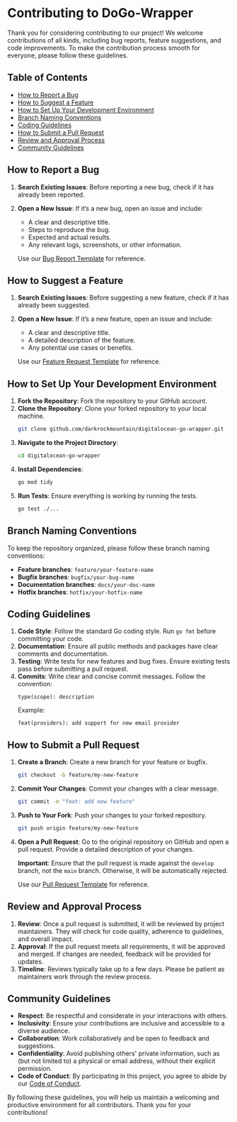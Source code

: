 # Contributing to DoGo-Wrapper

Thank you for considering contributing to our project! We welcome contributions of all kinds, including bug reports, feature suggestions, and code improvements. To make the contribution process smooth for everyone, please follow these guidelines.

## Table of Contents

- [How to Report a Bug](#how-to-report-a-bug)
- [How to Suggest a Feature](#how-to-suggest-a-feature)
- [How to Set Up Your Development Environment](#how-to-set-up-your-development-environment)
- [Branch Naming Conventions](#branch-naming-conventions)
- [Coding Guidelines](#coding-guidelines)
- [How to Submit a Pull Request](#how-to-submit-a-pull-request)
- [Review and Approval Process](#review-and-approval-process)
- [Community Guidelines](#community-guidelines)

## How to Report a Bug

1. **Search Existing Issues**: Before reporting a new bug, check if it has already been reported.
2. **Open a New Issue**: If it’s a new bug, open an issue and include:
   - A clear and descriptive title.
   - Steps to reproduce the bug.
   - Expected and actual results.
   - Any relevant logs, screenshots, or other information.
   
   Use our [Bug Report Template](./.github/ISSUE_TEMPLATE/bug_report.md) for reference.

## How to Suggest a Feature

1. **Search Existing Issues**: Before suggesting a new feature, check if it has already been suggested.
2. **Open a New Issue**: If it’s a new feature, open an issue and include:
   - A clear and descriptive title.
   - A detailed description of the feature.
   - Any potential use cases or benefits.

   Use our [Feature Request Template](./.github/ISSUE_TEMPLATE/feature_request.md) for reference.

## How to Set Up Your Development Environment

1. **Fork the Repository**: Fork the repository to your GitHub account.
2. **Clone the Repository**: Clone your forked repository to your local machine.
    ```bash
    git clone github.com/darkrockmountain/digitalocean-go-wrapper.git
    ```
3. **Navigate to the Project Directory**:
    ```bash
    cd digitalocean-go-wrapper
    ```
4. **Install Dependencies**:
    ```bash
    go mod tidy
    ```
5. **Run Tests**: Ensure everything is working by running the tests.
    ```bash
    go test ./...
    ```

## Branch Naming Conventions

To keep the repository organized, please follow these branch naming conventions:
- **Feature branches**: `feature/your-feature-name`
- **Bugfix branches**: `bugfix/your-bug-name`
- **Documentation branches**: `docs/your-doc-name`
- **Hotfix branches**: `hotfix/your-hotfix-name`

## Coding Guidelines

1. **Code Style**: Follow the standard Go coding style. Run `go fmt` before committing your code.
2. **Documentation**: Ensure all public methods and packages have clear comments and documentation.
3. **Testing**: Write tests for new features and bug fixes. Ensure existing tests pass before submitting a pull request.
4. **Commits**: Write clear and concise commit messages. Follow the convention:
    ```
    type(scope): description
    ```
    Example:
    ```
    feat(providers): add support for new email provider
    ```

## How to Submit a Pull Request

1. **Create a Branch**: Create a new branch for your feature or bugfix.
    ```bash
    git checkout -b feature/my-new-feature
    ```
2. **Commit Your Changes**: Commit your changes with a clear message.
    ```bash
    git commit -m "feat: add new feature"
    ```
3. **Push to Your Fork**: Push your changes to your forked repository.
    ```bash
    git push origin feature/my-new-feature
    ```
4. **Open a Pull Request**: Go to the original repository on GitHub and open a pull request. Provide a detailed description of your changes.

   **Important**: Ensure that the pull request is made against the `develop` branch, not the `main` branch. Otherwise, it will be automatically rejected.
   
   Use our [Pull Request Template](./.github/PULL_REQUEST_TEMPLATE.md) for reference.

## Review and Approval Process

1. **Review**: Once a pull request is submitted, it will be reviewed by project maintainers. They will check for code quality, adherence to guidelines, and overall impact.
2. **Approval**: If the pull request meets all requirements, it will be approved and merged. If changes are needed, feedback will be provided for updates.
3. **Timeline**: Reviews typically take up to a few days. Please be patient as maintainers work through the review process.

## Community Guidelines

- **Respect**: Be respectful and considerate in your interactions with others.
- **Inclusivity**: Ensure your contributions are inclusive and accessible to a diverse audience.
- **Collaboration**: Work collaboratively and be open to feedback and suggestions.
- **Confidentiality**: Avoid publishing others' private information, such as (but not limited to) a physical or email address, without their explicit permission.
- **Code of Conduct**: By participating in this project, you agree to abide by our [Code of Conduct](./CODE_OF_CONDUCT.md).

By following these guidelines, you will help us maintain a welcoming and productive environment for all contributors. Thank you for your contributions!
